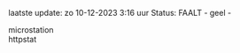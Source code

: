 laatste update: 
zo 10-12-2023  3:16   uur 
Status: FAALT - geel - 
<div class="service Y">microstation</div><div class="service G">httpstat</div>